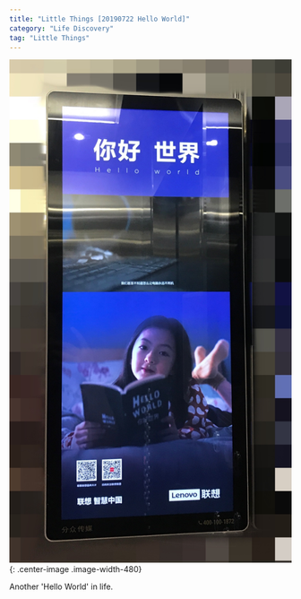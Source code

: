 ```yaml
---
title: "Little Things [20190722 Hello World]"
category: "Life Discovery"
tag: "Little Things"
---
```


![Hello World](/img/LifeDiscovery/20190722.jpg "Hello World"){: .center-image .image-width-480}

Another 'Hello World' in life.